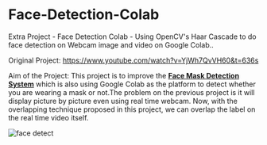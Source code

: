 # Face-Detection-Colab
Extra Project - Face Detection Colab - Using OpenCV's Haar Cascade to do face detection on Webcam image and video on Google Colab..

Original Project: https://www.youtube.com/watch?v=YjWh7QvVH60&t=636s

Aim of the Project: This project is to improve the **[Face Mask Detection System](https://github.com/Guoxuan99/Face-Mask-Detection-System)** which is also using 
Google Colab as the platform to detect whether you are wearing a mask or not.The problem on the previous project is it will display picture by picture even using real time webcam.
Now, with the overlapping technique proposed in this project, we can overlap the label on the real time video itself.


![face detect](https://user-images.githubusercontent.com/65883921/135113807-b208d94c-cdde-4680-a994-71e65a941995.png)
